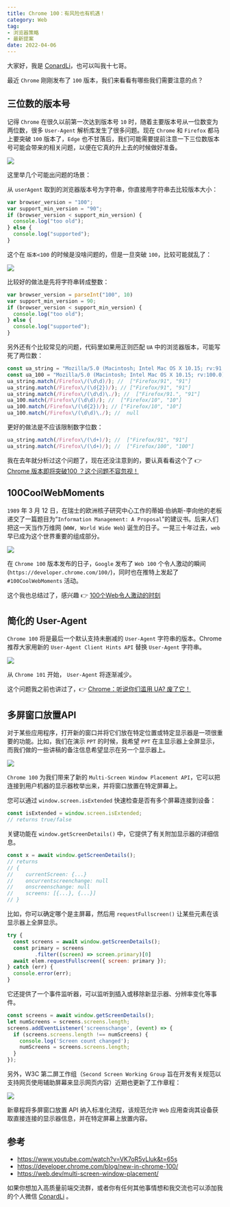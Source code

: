 ```yaml
---
title: Chrome 100：有风险也有机遇！
category: Web
tag: 
- 浏览器策略
- 最新提案
date: 2022-04-06	
---
```


大家好，我是 [ConardLi](https://mp.weixin.qq.com/s?__biz=Mzk0MDMwMzQyOA==&mid=2247493407&idx=1&sn=41b8782a3bdc75b211206b06e1929a58&chksm=c2e11234f5969b22a0d7fd50ec32be9df13e2caeef186b30b5d653836b0725def8ccd58a56cf#rd)，也可以叫我十七哥。


最近 `Chrome` 刚刚发布了 `100` 版本，我们来看看有哪些我们需要注意的点？

## 三位数的版本号


记得 `Chrome` 在很久以前第一次达到版本号 `10` 时，随着主要版本号从一位数变为两位数，很多  `User-Agent` 解析库发生了很多问题。现在 `Chrome` 和 `Firefox` 都马上要突破 `100` 版本了，`Edge` 也不甘落后，我们可能需要提前注意一下三位数版本号可能会带来的相关问题，以便在它真的升上去的时候做好准备。


![](https://p3-juejin.byteimg.com/tos-cn-i-k3u1fbpfcp/10b6c194d4e5435dbb775785eef885ae~tplv-k3u1fbpfcp-zoom-1.image)


这里举几个可能出问题的场景：

从 `userAgent` 取到的浏览器版本号为字符串，你直接用字符串去比较版本大小：

```js
var browser_version = "100";
var support_min_version = "90";
if (browser_version < support_min_version) {
  console.log("too old");
} else {
  console.log("supported");
}
```

这个在 `版本<100` 的时候是没啥问题的，但是一旦突破 `100`，比较可能就乱了：


![](https://p3-juejin.byteimg.com/tos-cn-i-k3u1fbpfcp/37922a659b38419aab8015092a9dc520~tplv-k3u1fbpfcp-zoom-1.image)

比较好的做法是先将字符串转成整数：

```js
var browser_version = parseInt("100", 10) 
var support_min_version = 90; 
if (browser_version < support_min_version) {
  console.log("too old");
} else {
  console.log("supported");
}
```

另外还有个比较常见的问题，代码里如果用正则匹配 `UA` 中的浏览器版本，可能写死了两位数：

```js
const ua_string = "Mozilla/5.0 (Macintosh; Intel Mac OS X 10.15; rv:91.0) Gecko/20100101 Firefox/91.0";
const ua_100 = "Mozilla/5.0 (Macintosh; Intel Mac OS X 10.15; rv:100.0) Gecko/20100101 Firefox/100.0";
ua_string.match(/Firefox\/(\d\d)/); //  ["Firefox/91", "91"]
ua_string.match(/Firefox\/(\d{2})/); // ["Firefox/91", "91"]
ua_string.match(/Firefox\/(\d\d)\./); //  ["Firefox/91.", "91"]
ua_100.match(/Firefox\/(\d\d)/); //  ["Firefox/10", "10"]
ua_100.match(/Firefox\/(\d{2})/); // ["Firefox/10", "10"]
ua_100.match(/Firefox\/(\d\d)\./); //  null
```

更好的做法是不应该限制数字位数：

```js
ua_string.match(/Firefox\/(\d+)/); //  ["Firefox/91", "91"]
ua_string.match(/Firefox\/(\d+)/); //  ["Firefox/100", "100"]
```


我在去年就分析过这个问题了，现在还没注意到的，要认真看看这个了 👉 [Chrome 版本即将突破100 ？这个问题不容忽视！](https://mp.weixin.qq.com/s?__biz=Mzk0MDMwMzQyOA==&mid=2247490936&idx=1&sn=9701cf4d62997b39954bc3374b2ceb56&chksm=c2e2e853f595614549d34fd91c9122f3114ce1e2ffd31201af648416b5e62130a1138eecc3cc&scene=178&cur_album_id=2160442714947911680#rd)



## 100CoolWebMoments

`1989` 年 3 月 12 日，在瑞士的欧洲核子研究中心工作的蒂姆·伯纳斯-李向他的老板递交了一篇题目为“`Information Management: A Proposal`”的建议书。后来人们把这一天当作万维网 (`WWW, World Wide Web`) 诞生的日子。一晃三十年过去，`web` 早已成为这个世界重要的组成部分。


![](https://p3-juejin.byteimg.com/tos-cn-i-k3u1fbpfcp/10539d1bd7f1454693e4cb2077ce8994~tplv-k3u1fbpfcp-zoom-1.image)

在 `Chrome 100` 版本发布的日子，`Google` 发布了 `Web 100` 个令人激动的瞬间 (`https://developer.chrome.com/100/`)，同时也在推特上发起了 `#100CoolWebMoments` 活动。

这个我也总结过了，感兴趣 👉 [100个Web令人激动的时刻](https://mp.weixin.qq.com/s?__biz=Mzk0MDMwMzQyOA==&mid=2247493584&idx=1&sn=746b05b6dbf757fd25818356d3243382&chksm=c2e112fbf5969bed9f68549a26977794106e38cef808157bc60b30ae23744073dc1abbdd1f9c#rd)



## 简化的 User-Agent

`Chrome 100` 将是最后一个默认支持未删减的 `User-Agent` 字符串的版本。Chrome 推荐大家用新的 `User-Agent Client Hints API` 替换 `User-Agent` 字符串。


![](https://p3-juejin.byteimg.com/tos-cn-i-k3u1fbpfcp/fe1e4c9c50d54d6196593bd16f3d7cfa~tplv-k3u1fbpfcp-zoom-1.image)


从 `Chrome 101` 开始， `User-Agent` 将逐渐减少。

这个问题我之前也讲过了，👉 [Chrome：听说你们滥用 UA? 废了它！](https://mp.weixin.qq.com/s?__biz=Mzk0MDMwMzQyOA==&mid=2247492922&idx=1&sn=20520b7f6eb023925dc04a4f026ff937&chksm=c2e11011f59699077fd1af23efb47f711736a6d73ce580a27209fac1f1b2ce0c0ea248da3982&token=2113675228&lang=zh_CN#rd)


## 多屏窗口放置API



对于某些应用程序，打开新的窗口并将它们放在特定位置或特定显示器是一项很重要的功能。比如，我们在演示 `PPT` 的时候，我希望 `PPT` 在主显示器上全屏显示，而我们做的一些讲稿的备注信息希望显示在另一个显示器上。

![](https://p3-juejin.byteimg.com/tos-cn-i-k3u1fbpfcp/4e10d084775f4d0786b13cc38956d65f~tplv-k3u1fbpfcp-zoom-1.image)


`Chrome 100` 为我们带来了新的 `Multi-Screen Window Placement API`，它可以把连接到用户机器的显示器枚举出来，并将窗口放置在特定屏幕上。

您可以通过 `window.screen.isExtended` 快速检查是否有多个屏幕连接到设备：

```js
const isExtended = window.screen.isExtended;
// returns true/false
```

关键功能在 `window.getScreenDetails()` 中，它提供了有关附加显示器的详细信息。

```js
const x = await window.getScreenDetails();
// returns
// {
//    currentScreen: {...}
//    oncurrentscreenchange: null
//    onscreenschange: null
//    screens: [{...}, {...}]
// }
```


比如，你可以确定哪个是主屏幕，然后用 `requestFullscreen()` 让某些元素在该显示器上全屏显示。

```js
try {
  const screens = await window.getScreenDetails();
  const primary = screens
         .filter((screen) => screen.primary)[0]
  await elem.requestFullscreen({ screen: primary });
} catch (err) {
  console.error(err);
}
```

它还提供了一个事件监听器，可以监听到插入或移除新显示器、分辨率变化等事件。

```js
const screens = await window.getScreenDetails();
let numScreens = screens.screens.length;
screens.addEventListener('screenschange', (event) => {
  if (screens.screens.length !== numScreens) {
    console.log('Screen count changed');
    numScreens = screens.screens.length;
  }
});
```

另外，W3C 第二屏工作组（`Second Screen Working Group` 旨在开发有关规范以支持网页使用辅助屏幕来显示网页内容）近期也更新了工作章程：

![](https://p3-juejin.byteimg.com/tos-cn-i-k3u1fbpfcp/ff3f05199de64252a7844132a7dea10d~tplv-k3u1fbpfcp-zoom-1.image)

新章程将多屏窗口放置 API 纳入标准化流程，该规范允许 `Web` 应用查询其设备获取直接连接的显示器信息，并在特定屏幕上放置内容。

## 参考

- https://www.youtube.com/watch?v=VK7oR5vLluk&t=65s
- https://developer.chrome.com/blog/new-in-chrome-100/
- https://web.dev/multi-screen-window-placement/


如果你想加入高质量前端交流群，或者你有任何其他事情想和我交流也可以添加我的个人微信 [ConardLi](https://mp.weixin.qq.com/s?__biz=Mzk0MDMwMzQyOA==&mid=2247493407&idx=1&sn=41b8782a3bdc75b211206b06e1929a58&chksm=c2e11234f5969b22a0d7fd50ec32be9df13e2caeef186b30b5d653836b0725def8ccd58a56cf#rd) 。
